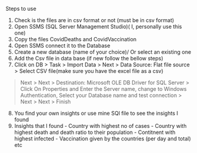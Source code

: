 Steps to use 

1. Check is the files are in csv format or not (must be in csv format)
2. Open SSMS (SQL Server Management Studio)( I, personally use this one)
3. Copy the files CovidDeaths and CovidVaccination
4. Open SSMS connect it to the Database
5. Create a new database (name of your choice)/ Or select an existing one
6. Add the Csv file in data base (if new follow the bellow steps)
7. Click on DB > Task > Import Data > Next > Data Source: Flat file source > Select CSV file(make sure you have the excel file as a csv)
> Next > Next > Destination: Microsoft OLE DB Driver for SQL Server > Click On Properties and Enter the Server name, change
to Windows Authentication, Select your Database name and test connection > Next > Next > Finish
8. You find your own insights or use mine SQl file to see the insights I found
9. Insights that I found - Country with highest no of cases
                         - Country with highest death and death ratio to their population
                         - Contitnent with highest infected
                         - Vaccination given by the countries (per day and total) etc 
